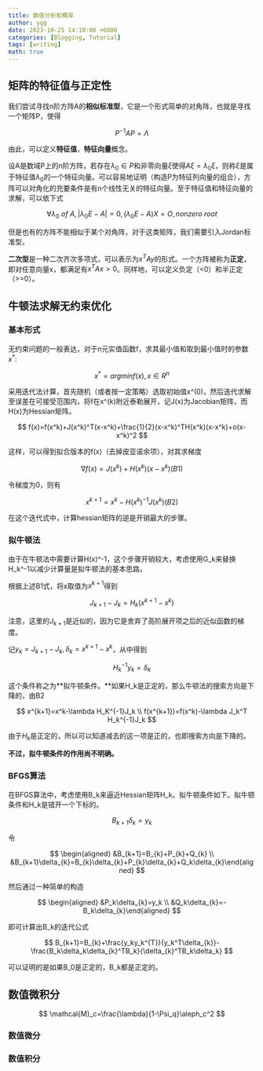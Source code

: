 ```yaml
---
title: 数值分析和概率
author: ygg
date: 2023-10-25 14:10:00 +0800
categories: [Blogging, Tutorial]
tags: [writing]
math: true
---
```


## 矩阵的特征值与正定性

我们尝试寻找n阶方阵A的**相似标准型**，它是一个形式简单的对角阵，也就是寻找一个矩阵P，使得

$$
P^{-1}AP=\Lambda
$$

由此，可以定义**特征值**，**特征向量**概念。

设A是数域P上的n阶方阵，若存在$\lambda_0\in P$和非零向量$\xi$使得$A\xi=\lambda_0\xi$，则称$\xi$是属于特征值$\lambda_0$的一个特征向量。可以容易地证明（构造P为特征列向量的组合），方阵可以对角化的充要条件是有n个线性无关的特征向量。至于特征值和特征向量的求解，可以依下式

$$
\forall \lambda_0\ of \ A,| \lambda_0E-A|=0, (\lambda_0E-A)X=O,nonzero \ root
$$

但是也有的方阵不能相似于某个对角阵，对于这类矩阵，我们需要引入Jordan标准型。

**二次型**是一种二次齐次多项式，可以表示为$x^TAy$的形式。一个方阵被称为**正定**，即对任意向量x，都满足有$x^TAx>0$。同样地，可以定义负定（<0）和半正定（>=0）。

## 牛顿法求解无约束优化

### 基本形式

无约束问题的一般表达，对于n元实值函数f，求其最小值和取到最小值时的参数$x^*$:

$$
x^*=argminf(x), x\in R^n
$$

采用迭代法计算，首先随机（或者按一定策略）选取初始值x^(0)，然后迭代求解至误差在可接受范围内，将f在x^(k)附近泰勒展开，记J(x)为Jacobian矩阵，而H(x)为Hessian矩阵。

$$
f(x)=f(x^k)+J(x^k)^T(x-x^k)+\frac{1}{2}(x-x^k)^TH(x^k)(x-x^k)+o(x-x^k)^2
$$

这样，可以得到拟合版本的f(x)（去掉皮亚诺余项），对其求梯度

$$
\nabla f(x)=J(x^k)+H(x^k)(x-x^k) (B1)
$$

令梯度为0，则有

$$
x^{k+1}=x^{k}-H(x^k)^{-1}J(x^k)(B2)
$$

在这个迭代式中，计算hessian矩阵的逆是开销最大的步骤。

### 拟牛顿法

由于在牛顿法中需要计算H(x)^-1，这个步骤开销较大，考虑使用G_k来替换H_k^-1以减少计算量是拟牛顿法的基本思路。

根据上述B1式，将x取值为$x^{k+1}$得到

$$
J_{k+1}-J_k=H_k(x^{k+1}-x^k)
$$

注意，这里的$J_{k+1}$是近似的，因为它是舍弃了高阶展开项之后的近似函数的梯度。

记$y_k=J_{k+1}-J_k,\delta_k=x^{k+1}-x^k$，从中得到

$$
H_k^{-1}y_k=\delta_k
$$

这个条件称之为**拟牛顿条件。**如果H_k是正定的，那么牛顿法的搜索方向是下降的，由B2

$$
x^{k+1}=x^k-\lambda H_K^{-1}J_k \\ f(x^{k+1})=f(x^k)-\lambda J_k^T H_k^{-1}J_k
$$

由于$H_k$是正定的，所以可以知道减去的这一项是正的，也即搜索方向是下降的。

**不过，拟牛顿条件的作用尚不明确。**

### BFGS算法

在BFGS算法中，考虑使用B_k来逼近Hessian矩阵H_k。拟牛顿条件如下。拟牛顿条件和H_k是错开一个下标的。

$$
B_{k+1}\delta_{k}=y_k
$$

令

$$
\begin{aligned}   &B_{k+1}=B_{k}+P_{k}+Q_{k} \\ &B_{k+1}\delta_{k}=B_{k}\delta_{k}+P_{k}\delta_{k}+Q_k\delta_{k}\end{aligned}
$$

然后通过一种简单的构造

$$
\begin{aligned}   &P_k\delta_{k}=y_k \\ &Q_k\delta_{k}=-B_k\delta_{k}\end{aligned}
$$

即可计算出B_k的迭代公式

$$
B_{k+1}=B_{k}+\frac{y_ky_k^{T}}{y_k^T\delta_{k}}-\frac{B_k\delta_k\delta_{k}^TB_k}{\delta_{k}^TB_k\delta_k}
$$

可以证明的是如果B_0是正定的，B_k都是正定的。

## 数值微积分
$$
\mathcal{M}_c=\frac{\lambda}{1-\Psi_q}\aleph_c^2
$$

### 数值微分

### 数值积分

